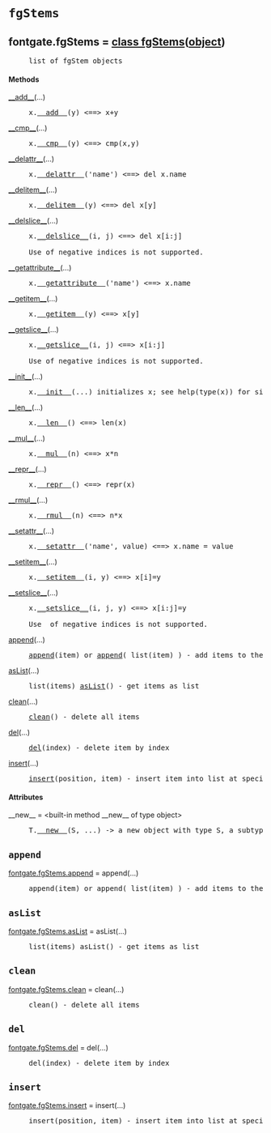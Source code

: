 

<a name="fontgate.fgStems"></a>

# `fgStems`


<dt class="class"><h2><span class="class-name">fontgate.fgStems</span> = <a name="fontgate.fgStems" href="#fontgate.fgStems">class fgStems</a>(<a href="./__builtin__.html#object">object</a>)</h2></dt><dd class="class"><dd>


<pre class="doc" markdown="0">list of fgStem objects</pre>


</dd><h4 class="head-methods">Methods </h4><dl class="function"><dt><a name="fgStems-__add__" href="#fgStems-__add__"><span class="function-name">__add__</span></a><span class="argspec">(...)</span></dt><dd>

<pre class="doc" markdown="0">x.<a href="#fontgate.fgStems-__add__">__add__</a>(y) <==> x+y</pre>

</dd></dl>
<dl class="function"><dt><a name="fgStems-__cmp__" href="#fgStems-__cmp__"><span class="function-name">__cmp__</span></a><span class="argspec">(...)</span></dt><dd>

<pre class="doc" markdown="0">x.<a href="#fontgate.fgStems-__cmp__">__cmp__</a>(y) <==> cmp(x,y)</pre>

</dd></dl>
<dl class="function"><dt><a name="fgStems-__delattr__" href="#fgStems-__delattr__"><span class="function-name">__delattr__</span></a><span class="argspec">(...)</span></dt><dd>

<pre class="doc" markdown="0">x.<a href="#fontgate.fgStems-__delattr__">__delattr__</a>('name') <==> del x.name</pre>

</dd></dl>
<dl class="function"><dt><a name="fgStems-__delitem__" href="#fgStems-__delitem__"><span class="function-name">__delitem__</span></a><span class="argspec">(...)</span></dt><dd>

<pre class="doc" markdown="0">x.<a href="#fontgate.fgStems-__delitem__">__delitem__</a>(y) <==> del x[y]</pre>

</dd></dl>
<dl class="function"><dt><a name="fgStems-__delslice__" href="#fgStems-__delslice__"><span class="function-name">__delslice__</span></a><span class="argspec">(...)</span></dt><dd>

<pre class="doc" markdown="0">x.<a href="#fontgate.fgStems-__delslice__">__delslice__</a>(i, j) <==> del x[i:j]

Use of negative indices is not supported.</pre>

</dd></dl>
<dl class="function"><dt><a name="fgStems-__getattribute__" href="#fgStems-__getattribute__"><span class="function-name">__getattribute__</span></a><span class="argspec">(...)</span></dt><dd>

<pre class="doc" markdown="0">x.<a href="#fontgate.fgStems-__getattribute__">__getattribute__</a>('name') <==> x.name</pre>

</dd></dl>
<dl class="function"><dt><a name="fgStems-__getitem__" href="#fgStems-__getitem__"><span class="function-name">__getitem__</span></a><span class="argspec">(...)</span></dt><dd>

<pre class="doc" markdown="0">x.<a href="#fontgate.fgStems-__getitem__">__getitem__</a>(y) <==> x[y]</pre>

</dd></dl>
<dl class="function"><dt><a name="fgStems-__getslice__" href="#fgStems-__getslice__"><span class="function-name">__getslice__</span></a><span class="argspec">(...)</span></dt><dd>

<pre class="doc" markdown="0">x.<a href="#fontgate.fgStems-__getslice__">__getslice__</a>(i, j) <==> x[i:j]

Use of negative indices is not supported.</pre>

</dd></dl>
<dl class="function"><dt><a name="fgStems-__init__" href="#fgStems-__init__"><span class="function-name">__init__</span></a><span class="argspec">(...)</span></dt><dd>

<pre class="doc" markdown="0">x.<a href="#fontgate.fgStems-__init__">__init__</a>(...) initializes x; see help(type(x)) for signature</pre>

</dd></dl>
<dl class="function"><dt><a name="fgStems-__len__" href="#fgStems-__len__"><span class="function-name">__len__</span></a><span class="argspec">(...)</span></dt><dd>

<pre class="doc" markdown="0">x.<a href="#fontgate.fgStems-__len__">__len__</a>() <==> len(x)</pre>

</dd></dl>
<dl class="function"><dt><a name="fgStems-__mul__" href="#fgStems-__mul__"><span class="function-name">__mul__</span></a><span class="argspec">(...)</span></dt><dd>

<pre class="doc" markdown="0">x.<a href="#fontgate.fgStems-__mul__">__mul__</a>(n) <==> x*n</pre>

</dd></dl>
<dl class="function"><dt><a name="fgStems-__repr__" href="#fgStems-__repr__"><span class="function-name">__repr__</span></a><span class="argspec">(...)</span></dt><dd>

<pre class="doc" markdown="0">x.<a href="#fontgate.fgStems-__repr__">__repr__</a>() <==> repr(x)</pre>

</dd></dl>
<dl class="function"><dt><a name="fgStems-__rmul__" href="#fgStems-__rmul__"><span class="function-name">__rmul__</span></a><span class="argspec">(...)</span></dt><dd>

<pre class="doc" markdown="0">x.<a href="#fontgate.fgStems-__rmul__">__rmul__</a>(n) <==> n*x</pre>

</dd></dl>
<dl class="function"><dt><a name="fgStems-__setattr__" href="#fgStems-__setattr__"><span class="function-name">__setattr__</span></a><span class="argspec">(...)</span></dt><dd>

<pre class="doc" markdown="0">x.<a href="#fontgate.fgStems-__setattr__">__setattr__</a>('name', value) <==> x.name = value</pre>

</dd></dl>
<dl class="function"><dt><a name="fgStems-__setitem__" href="#fgStems-__setitem__"><span class="function-name">__setitem__</span></a><span class="argspec">(...)</span></dt><dd>

<pre class="doc" markdown="0">x.<a href="#fontgate.fgStems-__setitem__">__setitem__</a>(i, y) <==> x[i]=y</pre>

</dd></dl>
<dl class="function"><dt><a name="fgStems-__setslice__" href="#fgStems-__setslice__"><span class="function-name">__setslice__</span></a><span class="argspec">(...)</span></dt><dd>

<pre class="doc" markdown="0">x.<a href="#fontgate.fgStems-__setslice__">__setslice__</a>(i, j, y) <==> x[i:j]=y

Use  of negative indices is not supported.</pre>

</dd></dl>
<dl class="function"><dt><a name="fgStems-append" href="#fgStems-append"><span class="function-name">append</span></a><span class="argspec">(...)</span></dt><dd>

<pre class="doc" markdown="0"><a href="#fontgate.fgStems-append">append</a>(item) or <a href="#fontgate.fgStems-append">append</a>( list(item) ) - add items to the end of the list</pre>

</dd></dl>
<dl class="function"><dt><a name="fgStems-asList" href="#fgStems-asList"><span class="function-name">asList</span></a><span class="argspec">(...)</span></dt><dd>

<pre class="doc" markdown="0">list(items) <a href="#fontgate.fgStems-asList">asList</a>() - get items as list</pre>

</dd></dl>
<dl class="function"><dt><a name="fgStems-clean" href="#fgStems-clean"><span class="function-name">clean</span></a><span class="argspec">(...)</span></dt><dd>

<pre class="doc" markdown="0"><a href="#fontgate.fgStems-clean">clean</a>() - delete all items</pre>

</dd></dl>
<dl class="function"><dt><a name="fgStems-del" href="#fgStems-del"><span class="function-name">del</span></a><span class="argspec">(...)</span></dt><dd>

<pre class="doc" markdown="0"><a href="#fontgate.fgStems-del">del</a>(index) - delete item by index</pre>

</dd></dl>
<dl class="function"><dt><a name="fgStems-insert" href="#fgStems-insert"><span class="function-name">insert</span></a><span class="argspec">(...)</span></dt><dd>

<pre class="doc" markdown="0"><a href="#fontgate.fgStems-insert">insert</a>(position, item) - insert item into list at specified position</pre>

</dd></dl>

  <h4 class="head-attrs">Attributes </h4><dl><dt><span class="other-name">__new__</span> = &lt;built-in method __new__ of type object&gt;<dd>

<pre class="doc" markdown="0">T.<a href="#fontgate.fgStems-__new__">__new__</a>(S, ...) -> a new object with type S, a subtype of T</pre>

</dd></dl>
</dd>


<a name="fontgate.fgStems.append"></a>

## `append`


<dl class="function"><dt><a name="-fontgate.fgStems.append" href="#-fontgate.fgStems.append"><span class="function-name">fontgate.fgStems.append</span></a> = append<span class="argspec">(...)</span></dt><dd>

<pre class="doc" markdown="0">append(item) or append( list(item) ) - add items to the end of the list</pre>

</dd></dl>



<a name="fontgate.fgStems.asList"></a>

## `asList`


<dl class="function"><dt><a name="-fontgate.fgStems.asList" href="#-fontgate.fgStems.asList"><span class="function-name">fontgate.fgStems.asList</span></a> = asList<span class="argspec">(...)</span></dt><dd>

<pre class="doc" markdown="0">list(items) asList() - get items as list</pre>

</dd></dl>



<a name="fontgate.fgStems.clean"></a>

## `clean`


<dl class="function"><dt><a name="-fontgate.fgStems.clean" href="#-fontgate.fgStems.clean"><span class="function-name">fontgate.fgStems.clean</span></a> = clean<span class="argspec">(...)</span></dt><dd>

<pre class="doc" markdown="0">clean() - delete all items</pre>

</dd></dl>



<a name="fontgate.fgStems.del"></a>

## `del`


<dl class="function"><dt><a name="-fontgate.fgStems.del" href="#-fontgate.fgStems.del"><span class="function-name">fontgate.fgStems.del</span></a> = del<span class="argspec">(...)</span></dt><dd>

<pre class="doc" markdown="0">del(index) - delete item by index</pre>

</dd></dl>



<a name="fontgate.fgStems.insert"></a>

## `insert`


<dl class="function"><dt><a name="-fontgate.fgStems.insert" href="#-fontgate.fgStems.insert"><span class="function-name">fontgate.fgStems.insert</span></a> = insert<span class="argspec">(...)</span></dt><dd>

<pre class="doc" markdown="0">insert(position, item) - insert item into list at specified position</pre>

</dd></dl>

